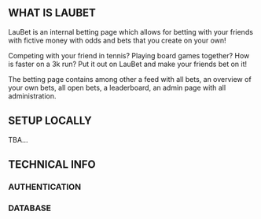 ## WHAT IS LAUBET
LauBet is an internal betting page which allows for betting with your friends with fictive money with odds and bets that you create on your own!

Competing with your friend in tennis? Playing board games together? How is faster on a 3k run? Put it out on LauBet and make your friends bet on it!

The betting page contains among other a feed with all bets, an overview of your own bets, all open bets, a leaderboard, an admin page with all administration. 

## SETUP LOCALLY

TBA...

## TECHNICAL INFO

### AUTHENTICATION

### DATABASE


